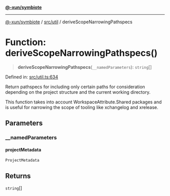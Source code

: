 [**@-xun/symbiote**](../../../README.md)

***

[@-xun/symbiote](../../../README.md) / [src/util](../README.md) / deriveScopeNarrowingPathspecs

# Function: deriveScopeNarrowingPathspecs()

> **deriveScopeNarrowingPathspecs**(`__namedParameters`): `string`[]

Defined in: [src/util.ts:634](https://github.com/Xunnamius/symbiote/blob/29281df9337a36c0ddbf254c8452a1b8a68bf1a8/src/util.ts#L634)

Return pathspecs for including only certain paths for consideration depending
on the project structure and the current working directory.

This function takes into account WorkspaceAttribute.Shared packages
and is useful for narrowing the scope of tooling like xchangelog and
xrelease.

## Parameters

### \_\_namedParameters

#### projectMetadata

`ProjectMetadata`

## Returns

`string`[]
